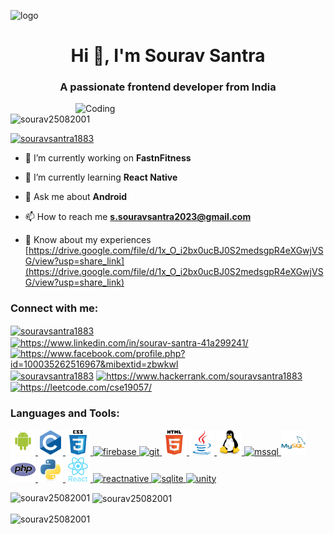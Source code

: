 
![logo](https://thumbs.dreamstime.com/b/concept-coding-world-circuit-industrial-business-background-banner-background-vector-illustration-concept-coding-193837812.jpg)

<h1 align="center">Hi 👋, I'm Sourav Santra</h1>
<h3 align="center">A passionate frontend developer from India</h3>
<img align="right" alt="Coding" width="400" src="https://cdn.dribbble.com/users/1162077/screenshots/3848914/programmer.gif">

<p align="left"> <img src="https://komarev.com/ghpvc/?username=sourav25082001&label=Profile%20views&color=0e75b6&style=flat" alt="sourav25082001" /> </p>

<p align="left"> <a href="https://twitter.com/souravsantra1883" target="blank"><img src="https://img.shields.io/twitter/follow/souravsantra1883?logo=twitter&style=for-the-badge" alt="souravsantra1883" /></a> </p>

- 🔭 I’m currently working on **FastnFitness**

- 🌱 I’m currently learning **React Native**

- 💬 Ask me about **Android**

- 📫 How to reach me **s.souravsantra2023@gmail.com**

- 📄 Know about my experiences [https://drive.google.com/file/d/1x_O_i2bx0ucBJ0S2medsgpR4eXGwjVSG/view?usp=share_link](https://drive.google.com/file/d/1x_O_i2bx0ucBJ0S2medsgpR4eXGwjVSG/view?usp=share_link)

<h3 align="left">Connect with me:</h3>
<p align="left">
<a href="https://twitter.com/souravsantra1883" target="blank"><img align="center" src="https://raw.githubusercontent.com/rahuldkjain/github-profile-readme-generator/master/src/images/icons/Social/twitter.svg" alt="souravsantra1883" height="30" width="40" /></a>
<a href="https://linkedin.com/in/https://www.linkedin.com/in/sourav-santra-41a299241/" target="blank"><img align="center" src="https://raw.githubusercontent.com/rahuldkjain/github-profile-readme-generator/master/src/images/icons/Social/linked-in-alt.svg" alt="https://www.linkedin.com/in/sourav-santra-41a299241/" height="30" width="40" /></a>
<a href="https://fb.com/https://www.facebook.com/profile.php?id=100035262516967&mibextid=zbwkwl" target="blank"><img align="center" src="https://raw.githubusercontent.com/rahuldkjain/github-profile-readme-generator/master/src/images/icons/Social/facebook.svg" alt="https://www.facebook.com/profile.php?id=100035262516967&mibextid=zbwkwl" height="30" width="40" /></a>
<a href="https://instagram.com/souravsantra1883" target="blank"><img align="center" src="https://raw.githubusercontent.com/rahuldkjain/github-profile-readme-generator/master/src/images/icons/Social/instagram.svg" alt="souravsantra1883" height="30" width="40" /></a>
<a href="https://www.hackerrank.com/https://www.hackerrank.com/souravsantra1883" target="blank"><img align="center" src="https://raw.githubusercontent.com/rahuldkjain/github-profile-readme-generator/master/src/images/icons/Social/hackerrank.svg" alt="https://www.hackerrank.com/souravsantra1883" height="30" width="40" /></a>
<a href="https://www.leetcode.com/https://leetcode.com/cse19057/" target="blank"><img align="center" src="https://raw.githubusercontent.com/rahuldkjain/github-profile-readme-generator/master/src/images/icons/Social/leet-code.svg" alt="https://leetcode.com/cse19057/" height="30" width="40" /></a>
</p>

<h3 align="left">Languages and Tools:</h3>
<p align="left"> <a href="https://developer.android.com" target="_blank" rel="noreferrer"> <img src="https://raw.githubusercontent.com/devicons/devicon/master/icons/android/android-original-wordmark.svg" alt="android" width="40" height="40"/> </a> <a href="https://www.cprogramming.com/" target="_blank" rel="noreferrer"> <img src="https://raw.githubusercontent.com/devicons/devicon/master/icons/c/c-original.svg" alt="c" width="40" height="40"/> </a> <a href="https://www.w3schools.com/css/" target="_blank" rel="noreferrer"> <img src="https://raw.githubusercontent.com/devicons/devicon/master/icons/css3/css3-original-wordmark.svg" alt="css3" width="40" height="40"/> </a> <a href="https://firebase.google.com/" target="_blank" rel="noreferrer"> <img src="https://www.vectorlogo.zone/logos/firebase/firebase-icon.svg" alt="firebase" width="40" height="40"/> </a> <a href="https://git-scm.com/" target="_blank" rel="noreferrer"> <img src="https://www.vectorlogo.zone/logos/git-scm/git-scm-icon.svg" alt="git" width="40" height="40"/> </a> <a href="https://www.w3.org/html/" target="_blank" rel="noreferrer"> <img src="https://raw.githubusercontent.com/devicons/devicon/master/icons/html5/html5-original-wordmark.svg" alt="html5" width="40" height="40"/> </a> <a href="https://www.java.com" target="_blank" rel="noreferrer"> <img src="https://raw.githubusercontent.com/devicons/devicon/master/icons/java/java-original.svg" alt="java" width="40" height="40"/> </a> <a href="https://www.linux.org/" target="_blank" rel="noreferrer"> <img src="https://raw.githubusercontent.com/devicons/devicon/master/icons/linux/linux-original.svg" alt="linux" width="40" height="40"/> </a> <a href="https://www.microsoft.com/en-us/sql-server" target="_blank" rel="noreferrer"> <img src="https://www.svgrepo.com/show/303229/microsoft-sql-server-logo.svg" alt="mssql" width="40" height="40"/> </a> <a href="https://www.mysql.com/" target="_blank" rel="noreferrer"> <img src="https://raw.githubusercontent.com/devicons/devicon/master/icons/mysql/mysql-original-wordmark.svg" alt="mysql" width="40" height="40"/> </a> <a href="https://www.php.net" target="_blank" rel="noreferrer"> <img src="https://raw.githubusercontent.com/devicons/devicon/master/icons/php/php-original.svg" alt="php" width="40" height="40"/> </a> <a href="https://www.python.org" target="_blank" rel="noreferrer"> <img src="https://raw.githubusercontent.com/devicons/devicon/master/icons/python/python-original.svg" alt="python" width="40" height="40"/> </a> <a href="https://reactjs.org/" target="_blank" rel="noreferrer"> <img src="https://raw.githubusercontent.com/devicons/devicon/master/icons/react/react-original-wordmark.svg" alt="react" width="40" height="40"/> </a> <a href="https://reactnative.dev/" target="_blank" rel="noreferrer"> <img src="https://reactnative.dev/img/header_logo.svg" alt="reactnative" width="40" height="40"/> </a> <a href="https://www.sqlite.org/" target="_blank" rel="noreferrer"> <img src="https://www.vectorlogo.zone/logos/sqlite/sqlite-icon.svg" alt="sqlite" width="40" height="40"/> </a> <a href="https://unity.com/" target="_blank" rel="noreferrer"> <img src="https://www.vectorlogo.zone/logos/unity3d/unity3d-icon.svg" alt="unity" width="40" height="40"/> </a> </p>

<p><img align="left" src="https://github-readme-stats.vercel.app/api/top-langs?username=sourav25082001&show_icons=true&locale=en&layout=compact" alt="sourav25082001" /></p>

<p>&nbsp;<img align="center" src="https://github-readme-stats.vercel.app/api?username=sourav25082001&show_icons=true&locale=en" alt="sourav25082001" /></p>

<p><img align="center" src="https://github-readme-streak-stats.herokuapp.com/?user=sourav25082001&" alt="sourav25082001" /></p>
